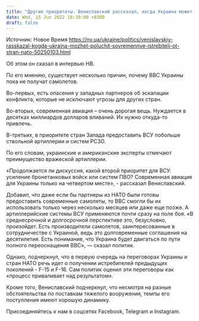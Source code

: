 ```yaml
---
title: "Другие приоритеты. Вениславский рассказал, когда Украина может получить современные истребители от стран НАТО"
date: Wed, 15 Jun 2022 18:39:00 +0300
draft: false
---
```

Источник: Новое Время https://nv.ua/ukraine/politics/venislavskiy-rasskazal-kogda-ukraina-mozhet-poluchit-sovremennye-istrebiteli-ot-stran-nato-50250103.html


Об этом он сказал в интервью НВ.

По его мнению, существует несколько причин, почему ВВС Украины пока не получат самолетов.

 Во-первых, есть опасения у западных партнеров об эскалации конфликта, которые не исключают угрозы для других стран.

 Во-вторых, современная авиация – очень дорогая вещь. Нуждается в десятках миллиардов долларов вливаний. Их нужно откуда-то привлечь.

 В-третьих, в приоритете стран Запада предоставить ВСУ побольше ствольной артиллерии и систем РСЗО.

По его словам, украинские и американские эксперты отмечают преимущество вражеской артиллерии.

 «Продолжается ли дискуссия, какой второй приоритет для ВСУ: усиление бронетанковых войск или систем ПВО? Современная авиация для Украины только на четвертом месте», - рассказал Вениславский.

 Добавил, что даже если бы партнеры из НАТО были готовы предоставить современные самолеты, то ВВС смогли бы их использовать только через несколько месяцев или даже еще позже. А артиллерийские системы ВСУ применяются почти сразу на поле боя. «В среднесрочной и долгосрочной перспективе это, безусловно, произойдет. Есть производители самолетов, заинтересованные в сотрудничестве с Украиной, ведь это долговременные соглашения на десятилетия. Есть понимание, что Украина будет двигаться по пути полного переоснащения ВВС», — сказал политик.

Однако, подчеркнул, что в первую очередь на переговорах Украины и стран НАТО речь идет о получении истребителей предыдущих поколений - F-15 и F-16. Сам политик оценил эти переговоры как «процесс приваливает над результатом».

Кроме того, Вениславский подчеркнул, что несмотря на разные обстоятельства по поставкам тяжелого вооружения, темпы его поступления имеют хорошую динамику.

Присоединяйтесь к нам в соцсетях Facebook, Telegram и Instagram.

